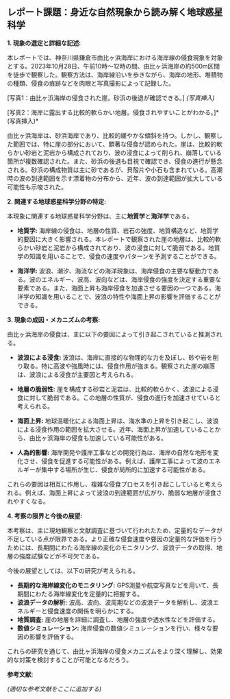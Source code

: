 ## レポート課題：身近な自然現象から読み解く地球惑星科学

**1. 現象の選定と詳細な記述:**

本レポートでは、神奈川県鎌倉市由比ヶ浜海岸における海岸線の侵食現象を対象とする。2023年10月28日、午前10時～12時の間、由比ヶ浜海岸の約500m区間を徒歩で観察した。観察方法は、海岸線沿いを歩きながら、海岸の地形、堆積物の種類、侵食の痕跡などを肉眼と写真撮影によって記録した。

[写真1：由比ヶ浜海岸の侵食された崖。砂浜の後退が確認できる。]  *(写真挿入)*

[写真2：海岸に露出する比較的軟らかい地層。侵食されやすいことがわかる。]* (写真挿入)*

由比ヶ浜海岸は、砂浜海岸であり、比較的緩やかな傾斜を持つ。しかし、観察した範囲では、特に崖の部分において、顕著な侵食が認められた。崖は、比較的軟らかい砂岩と泥岩から構成されており、波の浸食によって削られ、崩落している箇所が複数確認された。また、砂浜の後退も目視で確認でき、侵食の進行が懸念される。砂浜の構成物質は主に砂であるが、貝殻片や小石も含まれている。高潮時の波の到達範囲を示す漂着物の分布から、近年、波の到達範囲が拡大している可能性も示唆された。

**2. 関連する地球惑星科学分野の特定:**

本現象に関連する地球惑星科学分野は、主に**地質学**と**海洋学**である。

* **地質学:** 海岸線の侵食は、地層の性質、岩石の強度、地質構造など、地質学的要因に大きく影響される。本レポートで観察された崖の地層は、比較的軟らかい砂岩と泥岩から構成されており、波の浸食に対して脆弱である。地質学の知識を用いることで、侵食の速度やパターンを予測することができる。

* **海洋学:** 波浪、潮汐、海流などの海洋現象は、海岸侵食の主要な駆動力である。波のエネルギー、波高、波向などは、海岸侵食の強度を決定する重要な要素である。また、海面上昇も海岸侵食を加速させる要因の一つである。海洋学の知識を用いることで、波浪の特性や海面上昇の影響を評価することができる。


**3. 現象の成因・メカニズムの考察:**

由比ヶ浜海岸の侵食は、主に以下の要因によって引き起こされていると推測される。

* **波浪による浸食:** 波浪は、海岸に直接的な物理的な力を及ぼし、砂や岩を削り取る。特に高波や強風時には、侵食作用が強まる。観察された崖の崩落は、波浪による浸食が主要因と考えられる。

* **地層の脆弱性:** 崖を構成する砂岩と泥岩は、比較的軟らかく、波浪による浸食に対して脆弱である。この地層の性質が、侵食の進行を加速させていると考えられる。

* **海面上昇:** 地球温暖化による海面上昇は、海水準の上昇を引き起こし、波浪による浸食作用の範囲を拡大させる。近年、海面上昇が加速していることから、由比ヶ浜海岸の侵食も加速している可能性がある。

* **人為的影響:** 海岸開発や護岸工事などの開発行為は、海岸の自然な地形を変化させ、侵食を促進する可能性がある。例えば、護岸工事によって波のエネルギーが集中する場所が生じ、侵食が局所的に加速する可能性がある。


これらの要因は相互に作用し、複雑な侵食プロセスを引き起こしていると考えられる。例えば、海面上昇によって波浪の到達範囲が広がり、脆弱な地層が浸食されやすくなる。


**4. 考察の限界と今後の展望:**

本考察は、主に現地観察と文献調査に基づいて行われたため、定量的なデータが不足している点が限界である。より正確な侵食速度や要因の定量的な評価を行うためには、長期間にわたる海岸線の変化のモニタリング、波浪データの取得、地層の強度試験などが不可欠である。

今後の展望としては、以下の研究が考えられる。

* **長期的な海岸線変化のモニタリング:** GPS測量や航空写真などを用いて、長期間にわたる海岸線変化を定量的に把握する。
* **波浪データの解析:** 波高、波向、波周期などの波浪データを解析し、波浪エネルギーと侵食速度の関係を明らかにする。
* **地質調査:** 崖の地層を詳細に調査し、地層の強度や透水性などを評価する。
* **数値シミュレーション:** 海岸侵食の数値シミュレーションを行い、様々な要因の影響を評価する。


これらの研究を通じて、由比ヶ浜海岸の侵食メカニズムをより深く理解し、効果的な対策を検討することが可能となるだろう。


**参考文献:**

*(適切な参考文献をここに追加する)*


